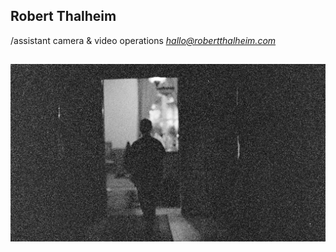 ## Robert Thalheim

/assistant camera & video operations 
*hallo@robertthalheim.com*

![heavygrain](https://github.com/RobertThalheim/RobertThalheim.github.io/blob/master/RT_heavygrain_web.jpg?raw=true)  
---
